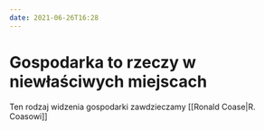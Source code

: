 ```yaml
---
date: 2021-06-26T16:28
---
```


# Gospodarka to rzeczy w niewłaściwych miejscach

Ten rodzaj widzenia gospodarki zawdzieczamy [[Ronald Coase|R. Coasowi]]

